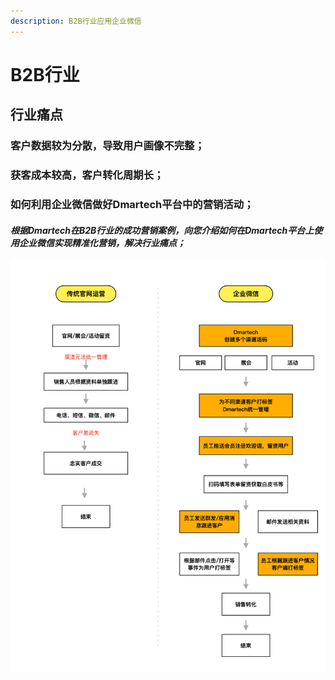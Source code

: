 ```yaml
---
description: B2B行业应用企业微信
---
```


# B2B行业

## 行业痛点

### 客户数据较为分散，导致用户画像不完整；

### 获客成本较高，客户转化周期长；

### 如何利用企业微信做好Dmartech平台中的营销活动；

#### _根据Dmartech在B2B行业的成功营销案例，向您介绍如何在Dmartech平台上使用企业微信实现精准化营销，解决行业痛点；_

![B2B&#x884C;&#x4E1A;&#x5728;&#x4F01;&#x4E1A;&#x5FAE;&#x4FE1;&#x7684;&#x4F5C;&#x7528;&#x4E0B;&#xFF0C;&#x4E0E;&#x4F20;&#x7EDF;&#x8425;&#x9500;&#x5BF9;&#x6BD4;&#x7684;&#x6548;&#x679C;](../../.gitbook/assets/jie-ping-20210907-16.14.23.png)

